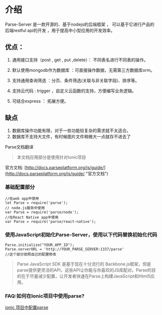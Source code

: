 # 介绍

Parse-Server 是一款开源的、基于nodejs的后端框架 ， 可以基于它进行产品的后端restful api的开发 ，用于提高中小型应用的开发效率。

## 优点：

1. 通用接口支持（post , get , put ,delete）： 不同表名进行不同表的操作。

2. 默认使用mongodb作为数据库 ：可直接操作数据，无需第三方数据库orm。

3. 支持通用查询筛选 ：分页、条件筛选\(关联与非关联字段\)、排序等。

4. 支持云代码 : trigger ，自定义云函数的支持，方便编写业务逻辑。

5. 可结合express ： 拓展方便。

## 缺点

1. 数据库操作功能有限，对于一些功能较复杂的需求就不太适合。
2. 数据库不支持大文件，有时候图片文件稍微大一点就存不进去了

Parse文档翻译

> 本文档应用部分是使用针对Ionic项目

官方文档: [http://docs.parseplatform.org/js/guide/](http://docs.parseplatform.org/js/guide/ "官方文档")

### 基础配置部分

```
//在web app中使用
let Parse = require('parse');
// node.js服务中使用
var Parse = require('parse/node');
//在React Native app中使用
var Parse = require('parse/react-native');
```

### 使用JavaScript初始化Parse-Server，使用以下代码替换初始化代码

```
Parse.initialize("YOUR_APP_ID"); 
Parse.serverURL = 'http://YOUR_PARSE_SERVER:1337/parse'  
//这个部分依照自己的配置修改
```

> Parse JavaScript SDK 是基于现在十分流行的 Backbone.js框架，但是parse提供更灵活的API，这些API让你能与你喜欢的JS库配对。Parse的目的在于尽量减少配置，让开发者快速在Parse上构建JavaScript和Html5应用。

### FAQ:如何在Ionic项目中使用parse?

[ionic 项目中配置parse](#)


